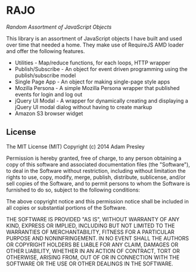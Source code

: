 RAJO
====

*Random Assortment of JavaScript Objects*

This library is an assortment of JavaScript objects I have built and used
over time that needed a home. They make use of RequireJS AMD loader
and offer the following features.

* Utilities - Map/reduce functions, for each loops, HTTP wrapper
* Publish/Subscribe - An object for event driven programming using the publish/subscribe model
* Single Page App - An object for making single-page style apps
* Mozilla Persona - A simple Mozilla Persona wrapper that published events for login and log out
* jQuery UI Modal - A wrapper for dynamically creating and displaying a jQuery UI modal dialog without having to create markup
* Amazon S3 browser widget


## License
The MIT License (MIT)
Copyright (c) 2014 Adam Presley

Permission is hereby granted, free of charge, to any person obtaining a copy of this software
and associated documentation files (the "Software"), to deal in the Software without restriction,
including without limitation the rights to use, copy, modify, merge, publish, distribute, sublicense,
and/or sell copies of the Software, and to permit persons to whom the Software is furnished to do so,
subject to the following conditions:

The above copyright notice and this permission notice shall be included in all copies or substantial
portions of the Software.

THE SOFTWARE IS PROVIDED "AS IS", WITHOUT WARRANTY OF ANY KIND, EXPRESS OR IMPLIED, INCLUDING BUT NOT
LIMITED TO THE WARRANTIES OF MERCHANTABILITY, FITNESS FOR A PARTICULAR PURPOSE AND NONINFRINGEMENT.
IN NO EVENT SHALL THE AUTHORS OR COPYRIGHT HOLDERS BE LIABLE FOR ANY CLAIM, DAMAGES OR OTHER
LIABILITY, WHETHER IN AN ACTION OF CONTRACT, TORT OR OTHERWISE, ARISING FROM, OUT OF OR IN CONNECTION
WITH THE SOFTWARE OR THE USE OR OTHER DEALINGS IN THE SOFTWARE.